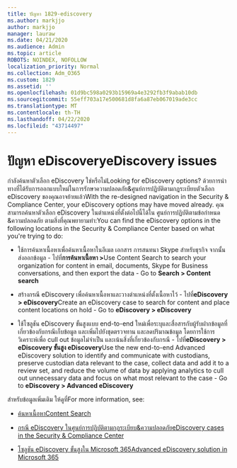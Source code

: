 ```yaml
---
title: ปัญหา 1829-ediscovery
ms.author: markjjo
author: markjjo
manager: lauraw
ms.date: 04/21/2020
ms.audience: Admin
ms.topic: article
ROBOTS: NOINDEX, NOFOLLOW
localization_priority: Normal
ms.collection: Adm_O365
ms.custom: 1829
ms.assetid: ''
ms.openlocfilehash: 01d9bc598a0293b15969a4e3292fb3f9abab10db
ms.sourcegitcommit: 55eff703a17e500681d8fa6a87eb067019ade3cc
ms.translationtype: MT
ms.contentlocale: th-TH
ms.lasthandoff: 04/22/2020
ms.locfileid: "43714497"
---
```

# <a name="ediscovery-issues"></a><span data-ttu-id="ae105-102">ปัญหา eDiscovery</span><span class="sxs-lookup"><span data-stu-id="ae105-102">eDiscovery issues</span></span>

<span data-ttu-id="ae105-103">กําลังค้นหาตัวเลือก eDiscovery ใช่หรือไม่</span><span class="sxs-lookup"><span data-stu-id="ae105-103">Looking for eDiscovery options?</span></span> <span data-ttu-id="ae105-104">ด้วยการนําทางที่ได้รับการออกแบบใหม่ในการรักษาความปลอดภัย&ศูนย์การปฏิบัติตามกฎระเบียบตัวเลือก eDiscovery ของคุณอาจย้ายแล้ว</span><span class="sxs-lookup"><span data-stu-id="ae105-104">With the re-designed navigation in the Security & Compliance Center, your eDiscovery options may have moved already.</span></span>  <span data-ttu-id="ae105-105">คุณสามารถค้นหาตัวเลือก eDiscovery ในตําแหน่งที่ตั้งต่อไปนี้ได้ใน ศูนย์การปฏิบัติตามข้อกําหนด &ความปลอดภัย ตามสิ่งที่คุณพยายามทํา:</span><span class="sxs-lookup"><span data-stu-id="ae105-105">You can find the eDiscovery options in the following locations in the Security & Compliance Center based on what you're trying to do:</span></span>

- <span data-ttu-id="ae105-106">ใช้การค้นหาเนื้อหาเพื่อค้นหาเนื้อหาในอีเมล เอกสาร การสนทนา Skype สําหรับธุรกิจ จากนั้นส่งออกข้อมูล - ไปที่**การค้นหาเนื้อหา >**</span><span class="sxs-lookup"><span data-stu-id="ae105-106">Use Content Search to search your organization for content in email, documents, Skype for Business conversations, and then export the data - Go to **Search > Content search**</span></span>

- <span data-ttu-id="ae105-107">สร้างกรณี eDiscovery เพื่อค้นหาเนื้อหาและวางตําแหน่งที่ตั้งเนื้อหาไว้ - ไปที่**eDiscovery > eDiscovery**</span><span class="sxs-lookup"><span data-stu-id="ae105-107">Create an eDiscovery case to search for content and place content locations on hold - Go to **eDiscovery > eDiscovery**</span></span>

- <span data-ttu-id="ae105-108">ใช้โซลูชัน eDiscovery ขั้นสูงแบบ end-to-end ใหม่เพื่อระบุและสื่อสารกับผู้รับฝากข้อมูลที่เกี่ยวข้องกับกรณีเก็บข้อมูล และเพิ่มไปยังชุดตรวจทาน และลดปริมาณข้อมูล โดยการใช้การวิเคราะห์เพื่อ cull out ข้อมูลไม่จําเป็น และเน้นสิ่งที่เกี่ยวข้องกับกรณี - ไปที่**eDiscovery > eDiscovery ขั้นสูง eDiscovery**</span><span class="sxs-lookup"><span data-stu-id="ae105-108">Use the new end-to-end Advanced eDiscovery solution to identify and communicate with custodians, preserve custodian data relevant to the case, collect data and add it to a review set, and reduce the volume of data by applying analytics to cull out unnecessary data and focus on what most relevant to the case -  Go to **eDiscovery > Advanced eDiscovery**</span></span>

<span data-ttu-id="ae105-109">สำหรับข้อมูลเพิ่มเติม ให้ดูที่</span><span class="sxs-lookup"><span data-stu-id="ae105-109">For more information, see:</span></span>

- [<span data-ttu-id="ae105-110">ค้นหาเนื้อหา</span><span class="sxs-lookup"><span data-stu-id="ae105-110">Content Search</span></span>](https://docs.microsoft.com/office365/securitycompliance/content-search)

- [<span data-ttu-id="ae105-111">กรณี eDiscovery ในศูนย์การปฏิบัติตามกฎระเบียบ&ความปลอดภัย</span><span class="sxs-lookup"><span data-stu-id="ae105-111">eDiscovery cases in the Security & Compliance Center</span></span>](https://docs.microsoft.com/office365/securitycompliance/ediscovery-cases)

- [<span data-ttu-id="ae105-112">โซลูชัน eDiscovery ขั้นสูงใน Microsoft 365</span><span class="sxs-lookup"><span data-stu-id="ae105-112">Advanced eDiscovery solution in Microsoft 365</span></span>](https://docs.microsoft.com/office365/securitycompliance/compliance20/overview-ediscovery-20)
